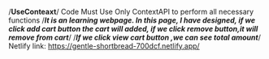 /**UseConteaxt**/
Code Must Use Only ContextAPI  to perform all necessary functions
/***It is an learning webpage. In this page, I have designed, if we click add cart button the cart will added, if we click remove button,it will remove from cart***/
/***If we click view cart button ,we can see total amount***/
Netlify link:   https://gentle-shortbread-700dcf.netlify.app/
